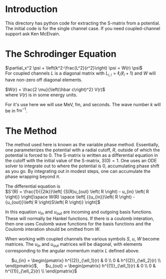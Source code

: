 # Introduction  

This directory has python code for extracting the S-matrix from a potential.
The initial code is for the single channel case.   If you need coupled-channel support ask Ken McElvain.

# The Schrodinger Equation  

$\partial_x^2 \psi + \left(k^2-\frac{L^2}{r^2}\right) \psi = W(r) \psi$   
For coupled channels $L$ is a diagonal matrix with $L_{i,i} = \ell_i(\ell_i + 1)$ and $W$ will have non-zero off diagonal elements.

$W(r) = \frac{2 \mu}{\left(\hbar c\right)^2} V(r)$   
where $V(r)$ is in some energy units.   

For it's use here we will use MeV, fm, and seconds.  The wave number $k$ will be in $\textrm{fm}^{-1}$.

# The Method   
The method used here is known as the variable phase method.    Essentially, one parameterizes the potential with a radial cutoff, $R$, outside of which the potential is forced to 0.   The S-matrix is written as a differential equation in the cutoff with the initial value of the S-matrix, $S(0) = 1$.   One uses an ODE solver to integrate out to where the potential is 0, accumulating phase shift as you go.    By integrating out in modest steps, one can accumulate the phase wrapping beyond $\pi$.    

The differential equation is  
$S'(R) = \frac{1}{{2ik}}\left[ {S(R)u_{out} \left( R \right) - u_{in} \left( R \right)} \right]\space W(R) \space \left[ {{u_{in}}\left( R \right) - {u_{out}}\left( R \right)S\left( R \right)} \right]$   

In this equation $u_{in}$ and $u_{out}$ are incoming and outgoing basis functions.   These will normally be Hankel functions.   If there is a coulomb interation, then one uses Coulomb wave functions for the basis functions and the Coulomb interation should be omitted from $W$.     

When working with coupled channels the various symbols $S$, $u$, $W$ become matrices.   The $u_{in}$ and $u_{out}$ matrices will be diagonal, with elements corresponding to the angular momentum matrix $L$ defined above.    

&nbsp; &nbsp;&nbsp; $u_{in} = \begin{pmatrix} h^{(2)}_{\ell_1}(r) & 0 \\ 0 & h^{(2)}_{\ell_2}(r) \\ \end{pmatrix}$,
&nbsp; &nbsp;&nbsp; $u_{out} = \begin{pmatrix} h^{(1)}_{\ell_1}(r) & 0 \\ 0 & h^{(1)}_{\ell_2}(r) \\ \end{pmatrix}$


